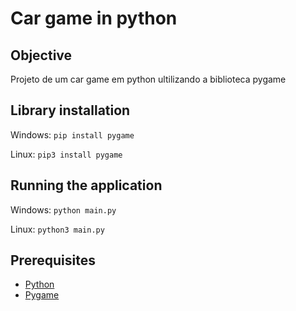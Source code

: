 # Car game in python

## Objective

Projeto de um car game em python ultilizando a biblioteca pygame

## Library installation
Windows: `pip install pygame`

Linux: `pip3 install pygame`

## Running the application
Windows: `python main.py`

Linux: `python3 main.py`

## Prerequisites
* [Python](https://www.python.org)
* [Pygame](https://www.pygame.org/wiki/GettingStarted)